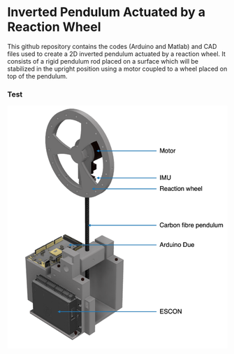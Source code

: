 # Inverted Pendulum Actuated by a Reaction Wheel

This github repository contains the codes (Arduino and Matlab) and CAD files used to create a 2D inverted pendulum actuated by a reaction wheel. 
It consists of a rigid pendulum rod placed on a surface which will be stabilized in the upright position using a motor coupled to a wheel placed on top of the pendulum.

### Test

<p align="center">
  <img src="Images/Full prototype with legend.png" width="650px">
</p>
